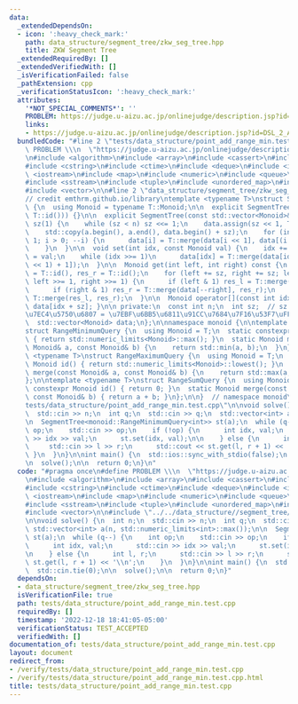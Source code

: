 ```yaml
---
data:
  _extendedDependsOn:
  - icon: ':heavy_check_mark:'
    path: data_structure/segment_tree/zkw_seg_tree.hpp
    title: ZKW Segment Tree
  _extendedRequiredBy: []
  _extendedVerifiedWith: []
  _isVerificationFailed: false
  _pathExtension: cpp
  _verificationStatusIcon: ':heavy_check_mark:'
  attributes:
    '*NOT_SPECIAL_COMMENTS*': ''
    PROBLEM: https://judge.u-aizu.ac.jp/onlinejudge/description.jsp?id=DSL_2_A
    links:
    - https://judge.u-aizu.ac.jp/onlinejudge/description.jsp?id=DSL_2_A
  bundledCode: "#line 2 \"tests/data_structure/point_add_range_min.test.cpp\"\n#define\
    \ PROBLEM \\\n  \"https://judge.u-aizu.ac.jp/onlinejudge/description.jsp?id=DSL_2_A\"\
    \n#include <algorithm>\n#include <array>\n#include <cassert>\n#include <cmath>\n\
    #include <cstring>\n#include <ctime>\n#include <deque>\n#include <iomanip>\n#include\
    \ <iostream>\n#include <map>\n#include <numeric>\n#include <queue>\n#include <set>\n\
    #include <sstream>\n#include <tuple>\n#include <unordered_map>\n#include <unordered_set>\n\
    #include <vector>\n\n#line 2 \"data_structure/segment_tree/zkw_seg_tree.hpp\"\n\
    // credit emthrm.github.io/library\ntemplate <typename T>\nstruct SegmentTree\
    \ {\n  using Monoid = typename T::Monoid;\n\n  explicit SegmentTree(int n) : SegmentTree(std::vector<Monoid>(n,\
    \ T::id())) {}\n\n  explicit SegmentTree(const std::vector<Monoid>& a) : n(a.size()),\
    \ sz(1) {\n    while (sz < n) sz <<= 1;\n    data.assign(sz << 1, T::id());\n\
    \    std::copy(a.begin(), a.end(), data.begin() + sz);\n    for (int i = sz -\
    \ 1; i > 0; --i) {\n      data[i] = T::merge(data[i << 1], data[(i << 1) + 1]);\n\
    \    }\n  }\n\n  void set(int idx, const Monoid val) {\n    idx += sz;\n    data[idx]\
    \ = val;\n    while (idx >>= 1)\n      data[idx] = T::merge(data[idx << 1], data[(idx\
    \ << 1) + 1]);\n  }\n\n  Monoid get(int left, int right) const {\n    Monoid res_l\
    \ = T::id(), res_r = T::id();\n    for (left += sz, right += sz; left < right;\
    \ left >>= 1, right >>= 1) {\n      if (left & 1) res_l = T::merge(res_l, data[left++]);\n\
    \      if (right & 1) res_r = T::merge(data[--right], res_r);\n    }\n    return\
    \ T::merge(res_l, res_r);\n  }\n\n  Monoid operator[](const int idx) const { return\
    \ data[idx + sz]; }\n\n private:\n  const int n;\n  int sz;  // sz + \u539F\u6570\
    \u7EC4\u5750\u6807 = \u7EBF\u6BB5\u6811\u91CC\u7684\u7F16\u53F7\uFF0C1 based\n\
    \  std::vector<Monoid> data;\n};\n\nnamespace monoid {\n\ntemplate <typename T>\n\
    struct RangeMinimumQuery {\n  using Monoid = T;\n  static constexpr Monoid id()\
    \ { return std::numeric_limits<Monoid>::max(); }\n  static Monoid merge(const\
    \ Monoid& a, const Monoid& b) {\n    return std::min(a, b);\n  }\n};\n\ntemplate\
    \ <typename T>\nstruct RangeMaximumQuery {\n  using Monoid = T;\n  static constexpr\
    \ Monoid id() { return std::numeric_limits<Monoid>::lowest(); }\n  static Monoid\
    \ merge(const Monoid& a, const Monoid& b) {\n    return std::max(a, b);\n  }\n\
    };\n\ntemplate <typename T>\nstruct RangeSumQuery {\n  using Monoid = T;\n  static\
    \ constexpr Monoid id() { return 0; }\n  static Monoid merge(const Monoid& a,\
    \ const Monoid& b) { return a + b; }\n};\n\n}  // namespace monoid\n#line 24 \"\
    tests/data_structure/point_add_range_min.test.cpp\"\n\nvoid solve() {\n  int n;\n\
    \  std::cin >> n;\n  int q;\n  std::cin >> q;\n  std::vector<int> a(n, std::numeric_limits<int>::max());\n\
    \n  SegmentTree<monoid::RangeMinimumQuery<int>> st(a);\n  while (q--) {\n    int\
    \ op;\n    std::cin >> op;\n    if (!op) {\n      int idx, val;\n      std::cin\
    \ >> idx >> val;\n      st.set(idx, val);\n\n    } else {\n      int l, r;\n \
    \     std::cin >> l >> r;\n      std::cout << st.get(l, r + 1) << '\\n';\n   \
    \ }\n  }\n}\n\nint main() {\n  std::ios::sync_with_stdio(false);\n  std::cin.tie(0);\n\
    \n  solve();\n\n  return 0;\n}\n"
  code: "#pragma once\n#define PROBLEM \\\n  \"https://judge.u-aizu.ac.jp/onlinejudge/description.jsp?id=DSL_2_A\"\
    \n#include <algorithm>\n#include <array>\n#include <cassert>\n#include <cmath>\n\
    #include <cstring>\n#include <ctime>\n#include <deque>\n#include <iomanip>\n#include\
    \ <iostream>\n#include <map>\n#include <numeric>\n#include <queue>\n#include <set>\n\
    #include <sstream>\n#include <tuple>\n#include <unordered_map>\n#include <unordered_set>\n\
    #include <vector>\n\n#include \"../../data_structure//segment_tree/zkw_seg_tree.hpp\"\
    \n\nvoid solve() {\n  int n;\n  std::cin >> n;\n  int q;\n  std::cin >> q;\n \
    \ std::vector<int> a(n, std::numeric_limits<int>::max());\n\n  SegmentTree<monoid::RangeMinimumQuery<int>>\
    \ st(a);\n  while (q--) {\n    int op;\n    std::cin >> op;\n    if (!op) {\n\
    \      int idx, val;\n      std::cin >> idx >> val;\n      st.set(idx, val);\n\
    \n    } else {\n      int l, r;\n      std::cin >> l >> r;\n      std::cout <<\
    \ st.get(l, r + 1) << '\\n';\n    }\n  }\n}\n\nint main() {\n  std::ios::sync_with_stdio(false);\n\
    \  std::cin.tie(0);\n\n  solve();\n\n  return 0;\n}"
  dependsOn:
  - data_structure/segment_tree/zkw_seg_tree.hpp
  isVerificationFile: true
  path: tests/data_structure/point_add_range_min.test.cpp
  requiredBy: []
  timestamp: '2022-12-18 18:41:05-05:00'
  verificationStatus: TEST_ACCEPTED
  verifiedWith: []
documentation_of: tests/data_structure/point_add_range_min.test.cpp
layout: document
redirect_from:
- /verify/tests/data_structure/point_add_range_min.test.cpp
- /verify/tests/data_structure/point_add_range_min.test.cpp.html
title: tests/data_structure/point_add_range_min.test.cpp
---
```

